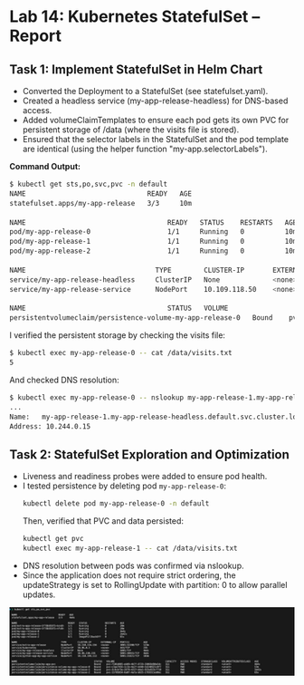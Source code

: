 # Lab 14: Kubernetes StatefulSet – Report

## Task 1: Implement StatefulSet in Helm Chart

- Converted the Deployment to a StatefulSet (see statefulset.yaml).
- Created a headless service (my-app-release-headless) for DNS-based access.
- Added volumeClaimTemplates to ensure each pod gets its own PVC for persistent storage of /data (where the visits file is stored).
- Ensured that the selector labels in the StatefulSet and the pod template are identical (using the helper function "my-app.selectorLabels").

**Command Output:**
```bash
$ kubectl get sts,po,svc,pvc -n default
NAME                              READY   AGE
statefulset.apps/my-app-release   3/3     10m

NAME                                   READY   STATUS    RESTARTS   AGE
pod/my-app-release-0                   1/1     Running   0          10m
pod/my-app-release-1                   1/1     Running   0          10m
pod/my-app-release-2                   1/1     Running   0          10m

NAME                                TYPE        CLUSTER-IP       EXTERNAL-IP   PORT(S)          AGE
service/my-app-release-headless     ClusterIP   None             <none>        5000/TCP         10m
service/my-app-release-service      NodePort    10.109.118.50    <none>        5000:30518/TCP    12m

NAME                                   STATUS   VOLUME                                     CAPACITY   ACCESS MODES   STORAGECLASS   AGE
persistentvolumeclaim/persistence-volume-my-app-release-0   Bound    pvc-xxxxxxx                     1Gi        RWO            standard       10m
```

I verified the persistent storage by checking the visits file:
```bash
$ kubectl exec my-app-release-0 -- cat /data/visits.txt
5
```

And checked DNS resolution:
```bash
$ kubectl exec my-app-release-0 -- nslookup my-app-release-1.my-app-release-headless
...
Name:   my-app-release-1.my-app-release-headless.default.svc.cluster.local
Address: 10.244.0.15
```

## Task 2: StatefulSet Exploration and Optimization

- Liveness and readiness probes were added to ensure pod health.
- I tested persistence by deleting pod `my-app-release-0`:
  ```bash
  kubectl delete pod my-app-release-0 -n default
  ```
  Then, verified that PVC and data persisted:
  ```bash
  kubectl get pvc
  kubectl exec my-app-release-1 -- cat /data/visits.txt
  ```
- DNS resolution between pods was confirmed via nslookup.
- Since the application does not require strict ordering, the updateStrategy is set to RollingUpdate with partition: 0 to allow parallel updates.

![](media/imag.jpg)